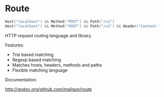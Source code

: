 Route
=====

```go
Host("localhost") && Method("POST") && Path("/v1")
Host("localhost") && Method("POST") && Path("/v1") && Header("Content-Type", "application/<string>")
```

HTTP request routing language and library.

Features:

* Trie based matching
* Regexp based matching
* Matches hosts, headers, methods and paths
* Flexible matching language

Documentation:

http://godoc.org/github.com/mailgun/route
